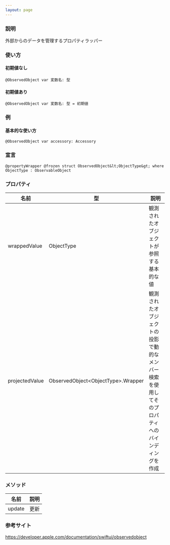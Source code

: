 ```yaml
---
layout: page
---
```


### 説明

外部からのデータを管理するプロパティラッパー

### 使い方

#### 初期値なし

    @ObservedObject var 変数名: 型

#### 初期値あり

    @ObservedObject var 変数名: 型 = 初期値

### 例

#### 基本的な使い方

    @ObservedObject var accessory: Accessory

### 宣言

    @propertyWrapper @frozen struct ObservedObject&lt;ObjectType&gt; where ObjectType : ObservableObject

### プロパティ

| 名前             | 型                                  | 説明                                               |
| -------------- | ---------------------------------- | ------------------------------------------------ |
| wrappedValue   | ObjectType                         | 観測されたオブジェクトが参照する基本的な値                            |
| projectedValue | ObservedObject&lt;ObjectType&gt;.Wrapper | 観測されたオブジェクトの投影で動的なメンバー検索を使用してそのプロパティへのバインディングを作成 |

### メソッド

| 名前     | 説明  |
| ------ | --- |
| update | 更新  |

### 参考サイト

<https://developer.apple.com/documentation/swiftui/observedobject>
